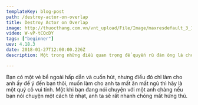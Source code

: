 ```yaml
---
templateKey: blog-post
path: /destroy-actor-on-overlap
title: Destroy Actor on Overlap
image: http://thuocthang.com.vn/vnt_upload/File/Image/maxresdefault_3_12.jpg
video: W-vP-tCQcDY
tags: ["beginner"]
uev: 4.18.3
date: 2018-01-27T12:00:00.226Z
description: Một trong những điều quan trọng để quyến rũ đàn ông là cho anh ấy thấy bạn có cách nói chuyện vui vẻ và cuốn hút. 

---
```


Bạn có một vẻ bề ngoài hấp dẫn và cuốn hút, nhưng điều đó chỉ làm cho anh ấy để ý đến bạn thôi, muốn làm cho anh ta mất ăn mất ngủ thì hãy là một quý cô vui tính. Một khi bạn đang nói chuyện với một anh chàng nếu bạn nói chuyện một cách tẻ nhạt, anh ta sẽ rất nhanh chóng mất hứng thú.